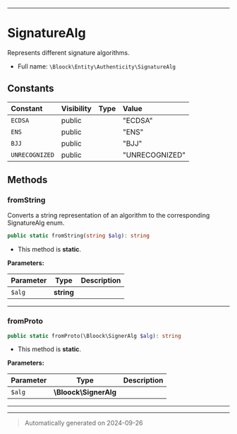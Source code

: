 ***

# SignatureAlg

Represents different signature algorithms.



* Full name: `\Bloock\Entity\Authenticity\SignatureAlg`


## Constants

| Constant | Visibility | Type | Value |
|:---------|:-----------|:-----|:------|
|`ECDSA`|public| |&quot;ECDSA&quot;|
|`ENS`|public| |&quot;ENS&quot;|
|`BJJ`|public| |&quot;BJJ&quot;|
|`UNRECOGNIZED`|public| |&quot;UNRECOGNIZED&quot;|


## Methods


### fromString

Converts a string representation of an algorithm to the corresponding SignatureAlg enum.

```php
public static fromString(string $alg): string
```



* This method is **static**.




**Parameters:**

| Parameter | Type | Description |
|-----------|------|-------------|
| `$alg` | **string** |  |





***

### fromProto



```php
public static fromProto(\Bloock\SignerAlg $alg): string
```



* This method is **static**.




**Parameters:**

| Parameter | Type | Description |
|-----------|------|-------------|
| `$alg` | **\Bloock\SignerAlg** |  |





***


***
> Automatically generated on 2024-09-26
